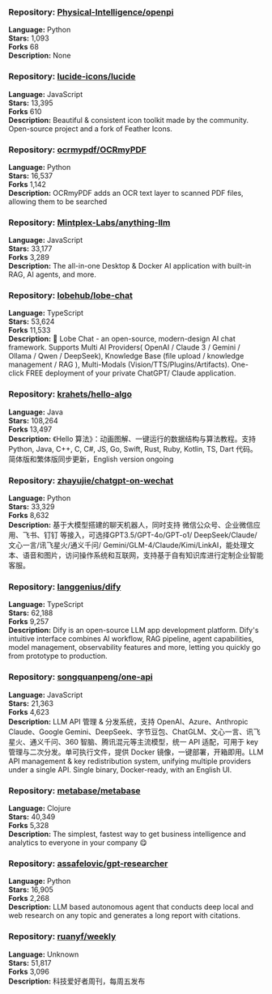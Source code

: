 ### **Repository:** [Physical-Intelligence/openpi](https://github.com/Physical-Intelligence/openpi)  

**Language:** Python  
**Stars:** 1,093  
**Forks** 68  
**Description:** None  

### **Repository:** [lucide-icons/lucide](https://github.com/lucide-icons/lucide)  

**Language:** JavaScript  
**Stars:** 13,395  
**Forks** 610  
**Description:** Beautiful & consistent icon toolkit made by the community. Open-source project and a fork of Feather Icons.  

### **Repository:** [ocrmypdf/OCRmyPDF](https://github.com/ocrmypdf/OCRmyPDF)  

**Language:** Python  
**Stars:** 16,537  
**Forks** 1,142  
**Description:** OCRmyPDF adds an OCR text layer to scanned PDF files, allowing them to be searched  

### **Repository:** [Mintplex-Labs/anything-llm](https://github.com/Mintplex-Labs/anything-llm)  

**Language:** JavaScript  
**Stars:** 33,177  
**Forks** 3,289  
**Description:** The all-in-one Desktop & Docker AI application with built-in RAG, AI agents, and more.  

### **Repository:** [lobehub/lobe-chat](https://github.com/lobehub/lobe-chat)  

**Language:** TypeScript  
**Stars:** 53,624  
**Forks** 11,533  
**Description:** 🤯 Lobe Chat - an open-source, modern-design AI chat framework. Supports Multi AI Providers( OpenAI / Claude 3 / Gemini / Ollama / Qwen / DeepSeek), Knowledge Base (file upload / knowledge management / RAG ), Multi-Modals (Vision/TTS/Plugins/Artifacts). One-click FREE deployment of your private ChatGPT/ Claude application.  

### **Repository:** [krahets/hello-algo](https://github.com/krahets/hello-algo)  

**Language:** Java  
**Stars:** 108,264  
**Forks** 13,497  
**Description:** 《Hello 算法》：动画图解、一键运行的数据结构与算法教程。支持 Python, Java, C++, C, C#, JS, Go, Swift, Rust, Ruby, Kotlin, TS, Dart 代码。简体版和繁体版同步更新，English version ongoing  

### **Repository:** [zhayujie/chatgpt-on-wechat](https://github.com/zhayujie/chatgpt-on-wechat)  

**Language:** Python  
**Stars:** 33,329  
**Forks** 8,632  
**Description:** 基于大模型搭建的聊天机器人，同时支持 微信公众号、企业微信应用、飞书、钉钉 等接入，可选择GPT3.5/GPT-4o/GPT-o1/ DeepSeek/Claude/文心一言/讯飞星火/通义千问/ Gemini/GLM-4/Claude/Kimi/LinkAI，能处理文本、语音和图片，访问操作系统和互联网，支持基于自有知识库进行定制企业智能客服。  

### **Repository:** [langgenius/dify](https://github.com/langgenius/dify)  

**Language:** TypeScript  
**Stars:** 62,188  
**Forks** 9,257  
**Description:** Dify is an open-source LLM app development platform. Dify's intuitive interface combines AI workflow, RAG pipeline, agent capabilities, model management, observability features and more, letting you quickly go from prototype to production.  

### **Repository:** [songquanpeng/one-api](https://github.com/songquanpeng/one-api)  

**Language:** JavaScript  
**Stars:** 21,363  
**Forks** 4,623  
**Description:** LLM API 管理 & 分发系统，支持 OpenAI、Azure、Anthropic Claude、Google Gemini、DeepSeek、字节豆包、ChatGLM、文心一言、讯飞星火、通义千问、360 智脑、腾讯混元等主流模型，统一 API 适配，可用于 key 管理与二次分发。单可执行文件，提供 Docker 镜像，一键部署，开箱即用。LLM API management & key redistribution system, unifying multiple providers under a single API. Single binary, Docker-ready, with an English UI.  

### **Repository:** [metabase/metabase](https://github.com/metabase/metabase)  

**Language:** Clojure  
**Stars:** 40,349  
**Forks** 5,328  
**Description:** The simplest, fastest way to get business intelligence and analytics to everyone in your company 😋  

### **Repository:** [assafelovic/gpt-researcher](https://github.com/assafelovic/gpt-researcher)  

**Language:** Python  
**Stars:** 16,905  
**Forks** 2,268  
**Description:** LLM based autonomous agent that conducts deep local and web research on any topic and generates a long report with citations.  

### **Repository:** [ruanyf/weekly](https://github.com/ruanyf/weekly)  

**Language:** Unknown  
**Stars:** 51,817  
**Forks** 3,096  
**Description:** 科技爱好者周刊，每周五发布  

